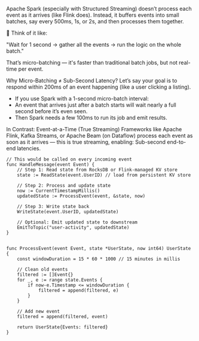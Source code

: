 
Apache Spark (especially with Structured Streaming) doesn’t process each event as it arrives (like Flink does).
Instead, it buffers events into small batches, say every 500ms, 1s, or 2s, and then processes them together.

🧠 Think of it like:

"Wait for 1 second → gather all the events → run the logic on the whole batch."

That’s micro-batching — it's faster than traditional batch jobs, but not real-time per event.


Why Micro-Batching ≠ Sub-Second Latency?
Let’s say your goal is to respond within 200ms of an event happening (like a user clicking a listing).
- If you use Spark with a 1-second micro-batch interval:
- An event that arrives just after a batch starts will wait nearly a full second before it’s even seen.
- Then Spark needs a few 100ms to run its job and emit results.

In Contrast: Event-at-a-Time (True Streaming)
Frameworks like Apache Flink, Kafka Streams, or Apache Beam (on Dataflow) process each event as soon as it arrives — this is true streaming, enabling:
Sub-second end-to-end latencies.


```
// This would be called on every incoming event
func HandleMessage(event Event) {
	// Step 1: Read state from RocksDB or Flink-managed KV store
	state := ReadState(event.UserID) // load from persistent KV store

	// Step 2: Process and update state
	now := CurrentTimestampMillis()
	updatedState := ProcessEvent(event, &state, now)

	// Step 3: Write state back
	WriteState(event.UserID, updatedState)

	// Optional: Emit updated state to downstream
	EmitToTopic("user-activity", updatedState)
}


func ProcessEvent(event Event, state *UserState, now int64) UserState {
	const windowDuration = 15 * 60 * 1000 // 15 minutes in millis

	// Clean old events
	filtered := []Event{}
	for _, e := range state.Events {
		if now-e.Timestamp <= windowDuration {
			filtered = append(filtered, e)
		}
	}

	// Add new event
	filtered = append(filtered, event)

	return UserState{Events: filtered}
}

```
